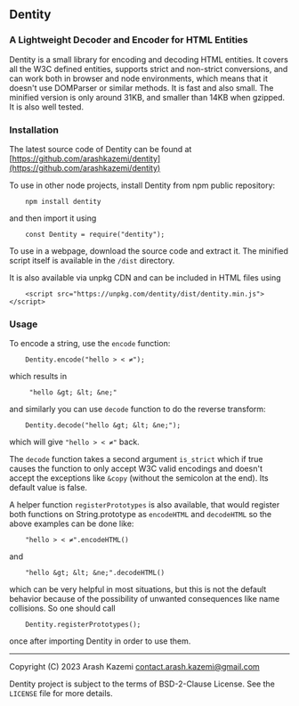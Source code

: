 ## Dentity
### A Lightweight Decoder and Encoder for HTML Entities

Dentity is a small library for encoding and decoding HTML entities. It covers
all the W3C defined entities, supports strict and non-strict conversions, and
can work both in browser and node environments, which means that it doesn't use 
DOMParser or similar methods. It is fast and also small. The minified version
is only around 31KB, and smaller than 14KB when gzipped. It is also well tested.


### Installation

The latest source code of Dentity can be found at
[https://github.com/arashkazemi/dentity](https://github.com/arashkazemi/dentity)

To use in other node projects, install Dentity from npm public repository:

        npm install dentity  

and then import it using

        const Dentity = require("dentity");

To use in a webpage, download the source code and extract it. The minified 
script itself is available in the `/dist` directory. 

It is also available via unpkg CDN and can be included in HTML files using

        <script src="https://unpkg.com/dentity/dist/dentity.min.js"></script>


### Usage

To encode a string, use the `encode` function:

        Dentity.encode("hello > < ≠");

which results in

         "hello &gt; &lt; &ne;" 

and similarly you can use `decode` function to do the reverse transform:

        Dentity.decode("hello &gt; &lt; &ne;");

which will give `"hello > < ≠"` back.

The `decode` function takes a second argument `is_strict` which if true causes 
the function to only accept W3C valid encodings and doesn't accept the exceptions 
like `&copy` (without the semicolon at the end). Its default value is false.

A helper function `registerPrototypes` is also available, that would register 
both functions on String.prototype as `encodeHTML` and `decodeHTML` so the above 
examples can be done like:

        "hello > < ≠".encodeHTML()

and 

        "hello &gt; &lt; &ne;".decodeHTML()

which can be very helpful in most situations, but this is not the default behavior
because of the possibility of unwanted consequences like name collisions. So one
should call 

        Dentity.registerPrototypes();

once after importing Dentity in order to use them.

---

Copyright (C) 2023 Arash Kazemi <contact.arash.kazemi@gmail.com>

Dentity project is subject to the terms of BSD-2-Clause License. See the `LICENSE` file for more details.
